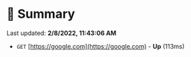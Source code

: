 # 📖 Summary
Last updated: **2/8/2022, 11:43:06 AM**

- `GET` [https://google.com](https://google.com) - **Up** (113ms)
